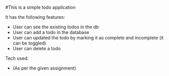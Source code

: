 #This is a simple todo application

It has the following features:

- User can see the existing todos in the db
- User can add a todo in the database
- User can updated the todo by marking it as complete and incomplete (it can be toggled)
- User can delete a todo

Tech used:

- (As per the given assignment)
